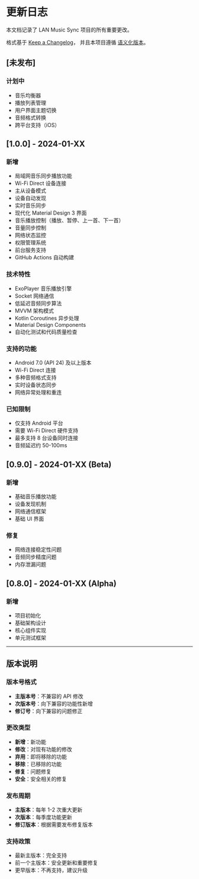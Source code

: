 # 更新日志

本文档记录了 LAN Music Sync 项目的所有重要更改。

格式基于 [Keep a Changelog](https://keepachangelog.com/zh-CN/1.0.0/)，
并且本项目遵循 [语义化版本](https://semver.org/lang/zh-CN/)。

## [未发布]

### 计划中
- 音乐均衡器
- 播放列表管理
- 用户界面主题切换
- 音频格式转换
- 跨平台支持（iOS）

## [1.0.0] - 2024-01-XX

### 新增
- 局域网音乐同步播放功能
- Wi-Fi Direct 设备连接
- 主从设备模式
- 设备自动发现
- 实时音乐同步
- 现代化 Material Design 3 界面
- 音乐播放控制（播放、暂停、上一首、下一首）
- 音量同步控制
- 网络状态监控
- 权限管理系统
- 前台服务支持
- GitHub Actions 自动构建

### 技术特性
- ExoPlayer 音乐播放引擎
- Socket 网络通信
- 低延迟音频同步算法
- MVVM 架构模式
- Kotlin Coroutines 异步处理
- Material Design Components
- 自动化测试和代码质量检查

### 支持的功能
- Android 7.0 (API 24) 及以上版本
- Wi-Fi Direct 连接
- 多种音频格式支持
- 实时设备状态同步
- 网络异常处理和重连

### 已知限制
- 仅支持 Android 平台
- 需要 Wi-Fi Direct 硬件支持
- 最多支持 8 台设备同时连接
- 音频延迟约 50-100ms

## [0.9.0] - 2024-01-XX (Beta)

### 新增
- 基础音乐播放功能
- 设备发现机制
- 网络通信框架
- 基础 UI 界面

### 修复
- 网络连接稳定性问题
- 音频同步精度问题
- 内存泄漏问题

## [0.8.0] - 2024-01-XX (Alpha)

### 新增
- 项目初始化
- 基础架构设计
- 核心组件实现
- 单元测试框架

---

## 版本说明

### 版本号格式
- **主版本号**：不兼容的 API 修改
- **次版本号**：向下兼容的功能性新增
- **修订号**：向下兼容的问题修正

### 更改类型
- **新增**：新功能
- **修改**：对现有功能的修改
- **弃用**：即将移除的功能
- **移除**：已移除的功能
- **修复**：问题修复
- **安全**：安全相关的修复

### 发布周期
- **主版本**：每年 1-2 次重大更新
- **次版本**：每季度功能更新
- **修订版本**：根据需要发布修复版本

### 支持政策
- 最新主版本：完全支持
- 前一个主版本：安全更新和重要修复
- 更早版本：不再支持，建议升级

